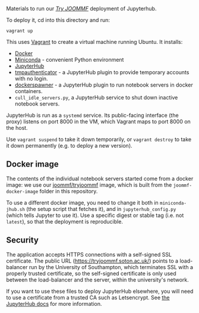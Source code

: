 Materials to run our [*Try JOOMMF*](https://tryjoommf.soton.ac.uk/) deployment
of Jupyterhub.

To deploy it, cd into this directory and run:

    vagrant up

This uses [Vagrant](https://www.vagrantup.com/) to create a virtual machine
running Ubuntu. It installs:

- [Docker](https://docs.docker.com/)
- [Miniconda](https://conda.io/miniconda.html) - convenient Python environment
- [JupyterHub](http://jupyterhub.readthedocs.io/en/latest/)
- [tmpauthenticator](https://github.com/jupyterhub/tmpauthenticator/) - a
  JupyterHub plugin to provide temporary accounts with no login.
- [dockerspawner](https://github.com/jupyterhub/dockerspawner) - a
  JupyterHub plugin to run notebook servers in docker containers.
- `cull_idle_servers.py`, a JupyterHub service to shut down inactive notebook
  servers.

JupyterHub is run as a `systemd` service. Its public-facing interface (the
proxy) listens on port 8000 in the VM, which Vagrant maps to port 8000 on the
host.

Use `vagrant suspend` to take it down temporarily, or `vagrant destroy` to take
it down permanently (e.g. to deploy a new version).

## Docker image

The contents of the individual notebook servers started come from a docker
image: we use our [joommf/tryjoommf](https://hub.docker.com/r/joommf/tryjoommf/)
image, which is built from the `joommf-docker-image` folder in this repository.

To use a different docker image, you need to change it both in
`miniconda-jhub.sh` (the setup script that fetches it), and in
`jupyterhub_config.py` (which tells Jupyter to use it). Use a specific digest or
stable tag (i.e. not `latest`), so that the deployment is reproducible.

## Security

The application accepts HTTPS connections with a self-signed SSL certificate.
The public URL (https://tryjoommf.soton.ac.uk/) points to a load-balancer run
by the University of Southampton, which terminates SSL with a properly trusted
certificate, so the self-signed certificate is only used between the
load-balancer and the server, within the university's network.

If you want to use these files to deploy JupyterHub elsewhere, you will need to
use a certificate from a trusted CA such as Letsencrypt. See [the JupyterHub
docs](http://jupyterhub.readthedocs.io/en/latest/getting-started/security-basics.html)
for more information.
